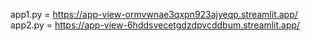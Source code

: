 app1.py   =   https://app-view-ormvwnae3qxpn923ajyeqp.streamlit.app/
app2.py   =   https://app-view-6hddsvecetgdzdpvcddbum.streamlit.app/
